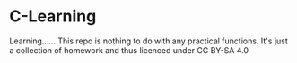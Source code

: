 # C-Learning
Learning...... This repo is nothing to do with any practical functions. It's just a collection of homework and thus licenced under CC BY-SA 4.0
